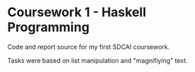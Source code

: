 # Coursework 1 - Haskell Programming

Code and report source for my first SDCAI coursework. 

Tasks were based on list manipulation and "magnifiying" text.